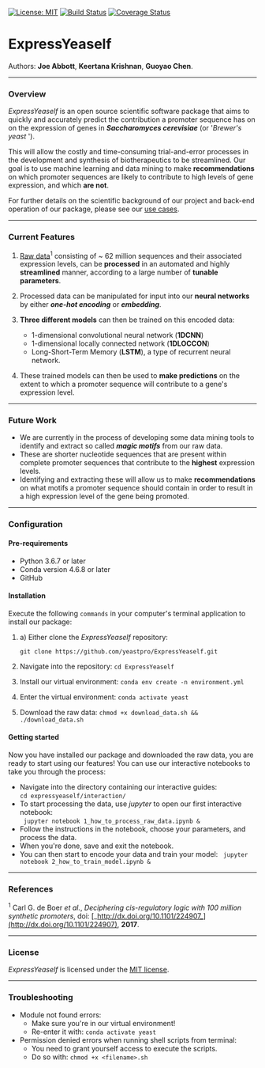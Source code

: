 [![License: MIT](https://img.shields.io/badge/license-MIT-green.svg)](https://opensource.org/licenses/MIT)
[![Build Status](https://travis-ci.com/yeastpro/ExpressYeaself.svg?branch=master)](https://travis-ci.com/yeastpro/ExpressYeaself)
[![Coverage Status](https://coveralls.io/repos/github/yeastpro/ExpressYeaself/badge.svg?branch=master)](https://coveralls.io/github/yeastpro/ExpressYeaself?branch=master)

# ExpressYeaself 
  
  
  
Authors: **Joe Abbott**, **Keertana Krishnan**, **Guoyao Chen**.  

----
### Overview

_ExpressYeaself_  is an open source scientific software package that aims to quickly and accurately predict the contribution a promoter sequence has on on the expression of genes in **_Saccharomyces cerevisiae_** (or '_Brewer's yeast_ '). 

This will allow the costly and time-consuming trial-and-error processes in the development and synthesis of biotherapeutics to be streamlined. Our goal is to use machine learning and data mining to make **recommendations** on which promoter sequences are likely to contribute to high levels of gene expression, and which **are not**.  

For further details on the scientific background of our project and back-end operation of our package, please see our [use cases](https://github.com/yeastpro/ExpressYeaself/blob/master/doc/use_cases.md).

----
### Current Features

1. [Raw data](https://www.ncbi.nlm.nih.gov/geo/query/acc.cgi?acc=GSE104878)<sup>1</sup> consisting of ~ 62 million sequences and their associated expression levels, can be **processed** in an automated and highly **streamlined** manner, according to a large number of **tunable parameters**.

2. Processed data can be manipulated for input into our **neural networks** by either **_one-hot encoding_** or **_embedding_**.

3. **Three different models** can then be trained on this encoded data:
	* 1-dimensional convolutional neural network (**1DCNN**)
	* 1-dimensional locally connected network (**1DLOCCON**)
	* Long-Short-Term Memory (**LSTM**), a type of recurrent neural network.

3. These trained models can then be used to **make predictions** on the extent to which a promoter sequence will contribute to a gene's expression level.


----
### Future Work
* We are currently in the process of developing some data mining tools to identify and extract so called **_magic motifs_** from our raw data. 
* These are shorter nucleotide sequences that are present within complete promoter sequences that contribute to the **highest** expression levels.
* Identifying and extracting these will allow us to make **recommendations** on what motifs a promoter sequence should contain in order to result in a high expression level of the gene being promoted.  

----
### Configuration

#### Pre-requirements
* Python 3.6.7 or later
* Conda version 4.6.8 or later
* GitHub

#### Installation
Execute the following ``commands`` in your computer's terminal application to install our package:  

1. a) Either clone the _ExpressYeaself_ repository:

	``git clone https://github.com/yeastpro/ExpressYeaself.git`` 

2. Navigate into the repository: ``cd ExpressYeaself``
3. Install our virtual environment: ``conda env create -n environment.yml``
4. Enter the virtual environment: ``conda activate yeast``
5. Download the raw data: ``chmod +x download_data.sh && ./download_data.sh``


#### Getting started
Now you have installed our package and downloaded the raw data, you are ready to start using our features! You can use our interactive notebooks to take you through the process: 

* Navigate into the directory containing our interactive guides:  
	``cd expressyeaself/interaction/``
* To start processing the data, use _jupyter_ to open our first interactive notebook:  
	`` jupyter notebook 1_how_to_process_raw_data.ipynb &``
* Follow the instructions in the notebook, choose your parameters, and process the data. 
* When you're done, save and exit the notebook.
* You can then start to encode your data and train your model:
	`` jupyter notebook 2_how_to_train_model.ipynb &``

----
### References
<sup>1</sup> Carl G. de Boer _et al._, _Deciphering cis-regulatory logic with 100 million synthetic promoters_, doi: [_http://dx.doi.org/10.1101/224907_](http://dx.doi.org/10.1101/224907), **2017**.

----
### License

_ExpressYeaself_ is licensed under the [MIT license](https://github.com/yeastpro/ExpressYeaself/blob/master/README.md). 

----
### Troubleshooting

* Module not found errors:
	* Make sure you're in our virtual environment! 
	* Re-enter it with: ``conda activate yeast``
* Permission denied errors when running shell scripts from terminal:
	* You need to grant yourself access to execute the scripts.
	* Do so with: ``chmod +x <filename>.sh``
